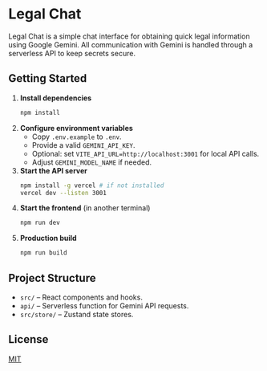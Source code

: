 # Legal Chat

Legal Chat is a simple chat interface for obtaining quick legal information using Google Gemini. All communication with Gemini is handled through a serverless API to keep secrets secure.

## Getting Started

1. **Install dependencies**
   ```sh
   npm install
   ```
2. **Configure environment variables**
   - Copy `.env.example` to `.env`.
   - Provide a valid `GEMINI_API_KEY`.
   - Optional: set `VITE_API_URL=http://localhost:3001` for local API calls.
   - Adjust `GEMINI_MODEL_NAME` if needed.
3. **Start the API server**
   ```sh
   npm install -g vercel # if not installed
   vercel dev --listen 3001
   ```
4. **Start the frontend** (in another terminal)
   ```sh
   npm run dev
   ```
5. **Production build**
   ```sh
   npm run build
   ```

## Project Structure

- `src/` – React components and hooks.
- `api/` – Serverless function for Gemini API requests.
- `src/store/` – Zustand state stores.

## License

[MIT](LICENSE)
